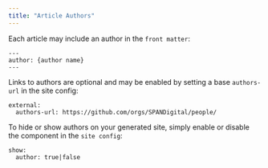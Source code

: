 ```yaml
---
title: "Article Authors"
---
```


Each article may include an author in the `front matter`:
```
---
author: {author name}
---
```

Links to authors are optional and may be enabled by setting a base `authors-url` in the site config:

```
external:
  authors-url: https://github.com/orgs/SPANDigital/people/
```

To hide or show authors on your generated site, 
simply enable or disable the component in the `site config`:

```
show:
  author: true|false
```